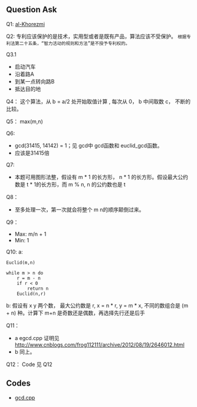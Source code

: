 ## Question Ask

Q1: [al-Khorezmi](https://zh.wikipedia.org/wiki/%E8%8A%B1%E6%8B%89%E5%AD%90%E7%B1%B3)

Q2: 专利应该保护的是技术，实用型或者是既有产品，算法应该不受保护。 
``
根据专利法第二十五条，“智力活动的规则和方法”是不授予专利权的。
``

Q3.1
-  启动汽车
-  沿着路A
-  到某一点转向路B
-  抵达目的地

Q4：
这个算法，从 b = a/2 处开始取值计算 , 每次从 0， b 中间取数 c， 不断的比较。

Q5：
max(m,n)

Q6: 
- gcd(31415, 14142) = 1；见 gcd中 gcd函数和 euclid_gcd函数。
- 应该是31415倍

Q7:
- 本题可用图形法整，假设有 m * 1 的长方形， n * 1 的长方形。假设最大公约数是 t * 1的长方形，而 m % n, n 的公约数也是 t

Q8：
- 至多处理一次，第一次就会将整个 m n的顺序颠倒过来。

Q9：
- Max:  m/n + 1
- Min:  1

Q10:
a:
```
Euclid(m,n)

while m > n do
    r = m - n
    if r < 0
        return n
    Euclid(n,r)
```

b:
假设有 x y 两个数， 最大公约数是 r, x = n * r,  y = m * x,
 不同的数组合是 (m + n) 种。计算下 m+n 是奇数还是偶数，再选择先行还是后手

Q11：
- a  egcd.cpp  证明见 http://www.cnblogs.com/frog112111/archive/2012/08/19/2646012.html
- b  同上。

Q12：
Code 见 Q12


## Codes
- [gcd.cpp](./gcd.cpp)
